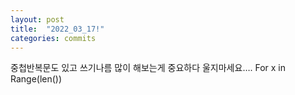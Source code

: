 ```yaml
---
layout: post
title:  "2022_03_17!"
categories: commits
---
```

중첩반복문도 있고 
쓰기나름
많이 해보는게 중요하다
울지마세요….
For x in Range(len())